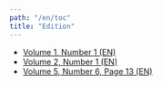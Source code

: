 ```yaml
---
path: "/en/toc"
title: "Edition"
---
```


* [Volume 1, Number 1 (EN)](/RdCv1n1-en)
* [Volume 2, Number 1 (EN)](/RdCv2n1-en)
* [Volume 5, Number 6, Page 13 (EN)](/RdCv5n6p13-en)
